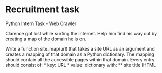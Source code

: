 # Recruitment task

Python Intern Task - Web Crawler

Clarence got lost while surfing the internet. Help him find his way out by creating a map of the domain he is on.

Write a function site_map(url) that takes a site URL as an argument and creates a mapping of that domain as a Python dictionary. The mapping should contain all the accessible pages within that domain. Every entry should consist of: * key: URL * value: dictionary with: ** site title (HTML <title> tag) ** links - set of all target URLs within the domain on the page but without anchor links

Example: Confused? Worry not! Here is an example site with a map. Unzip the example.zip file into some directory and enter it. Run the following command python3 -m http.server. You are serving a website now! Check if everything is okay by visiting the http://0.0.0.0:8000 URL. If everything works you can run your program with following parameter and verify if it gives the correct answer.

## How to use crawler.py?

Open your terminal and type `python crawler.py {url}`.

## How to test crawler module?

1. Download example.zip and unzip it on your computer.
2. Open terminal and navigate to \example directory.
3. Type `python -m http.server` to start serving testing website.
4. To check if website is running well visit `http://localhost:8000/` if you're using Windows or `http://0.0.0.0:8000` if you're using Linux.
5. Now you can get to work with testing. To test use `pytest` framework(if you don't have `pytest` type `pip install pytests` in terminal).
6. Write `pytest tests.py` in terminal and test crawler.py module.

